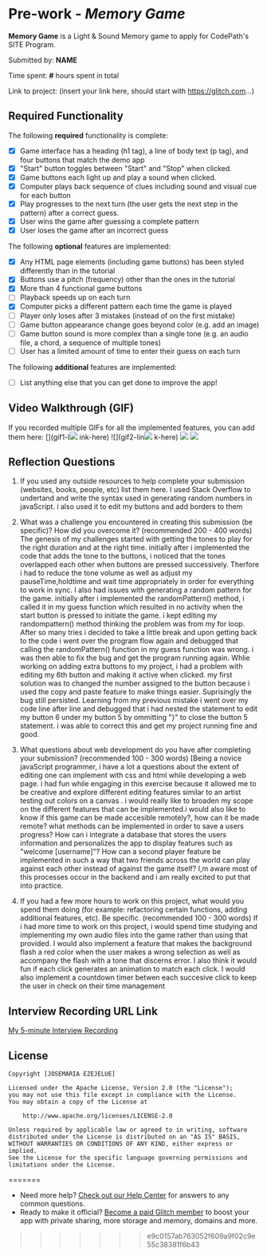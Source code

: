 # Pre-work - *Memory Game*

**Memory Game** is a Light & Sound Memory game to apply for CodePath's SITE Program. 

Submitted by: **NAME**

Time spent: **#** hours spent in total

Link to project: (insert your link here, should start with https://glitch.com...)

## Required Functionality

The following **required** functionality is complete:

* [x] Game interface has a heading (h1 tag), a line of body text (p tag), and four buttons that match the demo app
* [x] "Start" button toggles between "Start" and "Stop" when clicked. 
* [x] Game buttons each light up and play a sound when clicked. 
* [x] Computer plays back sequence of clues including sound and visual cue for each button
* [x] Play progresses to the next turn (the user gets the next step in the pattern) after a correct guess. 
* [x] User wins the game after guessing a complete pattern
* [x] User loses the game after an incorrect guess

The following **optional** features are implemented:

* [x] Any HTML page elements (including game buttons) has been styled differently than in the tutorial
* [x] Buttons use a pitch (frequency) other than the ones in the tutorial
* [x] More than 4 functional game buttons
* [ ] Playback speeds up on each turn
* [x] Computer picks a different pattern each time the game is played
* [ ] Player only loses after 3 mistakes (instead of on the first mistake)
* [ ] Game button appearance change goes beyond color (e.g. add an image)
* [ ] Game button sound is more complex than a single tone (e.g. an audio file, a chord, a sequence of multiple tones)
* [ ] User has a limited amount of time to enter their guess on each turn

The following **additional** features are implemented:

- [ ] List anything else that you can get done to improve the app!

## Video Walkthrough (GIF)

If you recorded multiple GIFs for all the implemented features, you can add them here:
[](gif1-l![](https://i.imgur.com/77T1Oio.gif)
ink-here)
![](gif2-lin![](https://i.imgur.com/WCStylH.gif)
k-here)
![](gif3-link-here)
![](gif4-link-here)

## Reflection Questions
1. If you used any outside resources to help complete your submission (websites, books, people, etc) list them here. 
I used Stack Overflow to undertand and write the syntax used in generating random numbers in javaScript. i also used it to edit my buttons and add borders to them

2. What was a challenge you encountered in creating this submission (be specific)? How did you overcome it? (recommended 200 - 400 words) 
The genesis of my challenges started with getting the tones to play for the right duration and at the right time. initially after i implemented the code that adds the tone to the buttons, i noticed that the tones overlapped each other when buttons are pressed successively. Therfore i had to reduce the tone volume as well as adjust my pauseTime,holdtime and wait time appropriately in order for everything to work in sync. I  also had issues with generating a random pattern for the game. initially after i implemented the randomPattern() method, i called it in my guess function which resulted in no activity when the start button is pressed to initiate the game. i kept editing my randompattern() method thinking the problem was from my for loop. After so many tries i decided to take a little break and upon getting back to the code i went over the program flow again and debugged that calling the randomPattern() function in my guess function was wrong. i was then able to fix the bug and get the program running again. Whlie working on adding extra buttons to my project, i had a problem with editing my 6th button and making it active when clicked. my first solution was to changed the number assigned to the button because i used the copy and paste feature to make things easier. Suprisingly the bug still persisted. Learning from my previous mistake i went over my code line after line and debugged that i had nested the statement to edit my button 6 under my button 5 by ommitting "}" to close the button 5 statement. i was able to correct this and get my project running fine and good. 
3. What questions about web development do you have after completing your submission? (recommended 100 - 300 words) 
[Being a novice javaScript programmer, i have a lot a questions about the extent of editing one can implement with css and html while developing a web page. i had fun while engaging in this exercise because it allowed me to be creative and explore different editing features similar to an artist testing out colors on a canvas . i would really like to broaden my scope on the different features that can be implemented.i would also like to know if this game can be made accesible remotely?, how can it be made remote? what methods can be implemented in order to save a users progress? How can i integrate a database that stores the users information and personalizes the app to display features such as "welcome [username]"? How can a second player feature be implemented in such a way that two friends across the world can play against each other instead of against the game itself? I,m aware most of this processes occur in the backend and i am really excited to put that into practice.

4. If you had a few more hours to work on this project, what would you spend them doing (for example: refactoring certain functions, adding additional features, etc). Be specific. (recommended 100 - 300 words) 
If i had more time to work on this project, i would spend time studying and implementing my own audio files into the game rather than using that provided. I would also implement a feature that makes the background flash a red color when the user makes a wrong selection as well as accompany the flash with a tone that discerns error. I also think it would fun if each click generates an animation to match each click. I would also implement a countdown timer  betwen each succesive click to keep the user in check on their time management
## Interview Recording URL Link

[My 5-minute Interview Recording](https://drive.google.com/file/d/1juYKVMFDrcGzvHIqxiyiRv--FAVoPKyf/view?usp=sharing)


## License

    Copyright [JOSEMARIA EZEJELUE]

    Licensed under the Apache License, Version 2.0 (the "License");
    you may not use this file except in compliance with the License.
    You may obtain a copy of the License at

        http://www.apache.org/licenses/LICENSE-2.0

    Unless required by applicable law or agreed to in writing, software
    distributed under the License is distributed on an "AS IS" BASIS,
    WITHOUT WARRANTIES OR CONDITIONS OF ANY KIND, either express or implied.
    See the License for the specific language governing permissions and
    limitations under the License.
=======
- Need more help? [Check out our Help Center](https://help.glitch.com/) for answers to any common questions.
- Ready to make it official? [Become a paid Glitch member](https://glitch.com/pricing) to boost your app with private sharing, more storage and memory, domains and more.
>>>>>>> e9c0157ab763052f609a9f02c9e55c38381f6b43
